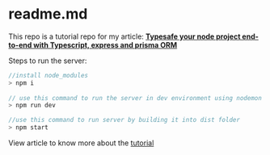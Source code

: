 # readme.md

This repo is a tutorial repo for my article: **[Typesafe your node project end-to-end with Typescript, express and prisma ORM](http://www.dev.to)**

Steps to run the server:

```jsx
//install node_modules
> npm i
 
// use this command to run the server in dev environment using nodemon
> npm run dev

//use this command to run server by building it into dist folder
> npm start
```

View article to know more about the [tutorial](http://www.dev.to)

